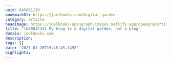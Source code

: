 ```yaml
---
uuid: 645601130
bookmarkOf: https://joelhooks.com/digital-garden
category: article
headImage: https://joelhooks-opengraph-images.netlify.app/opengraph?title=%F0%9F%8C%B1%20My%20blog%20is%20a%20digital%20garden%2C%20not%20a%20blog&author=https%3A%2F%2Ftwitter.com%2Fjhooks&v=420
title: "\U0001F331 My blog is a digital garden, not a blog"
domain: joelhooks.com
description:
tags: []
date: '2023-01-26T19:45:45.149Z'
highlights:
---
```



